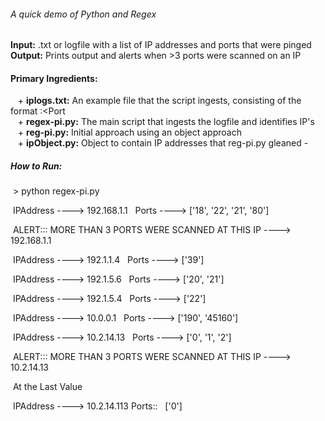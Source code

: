 ###### A quick demo of Python and Regex 

**Input:** .txt or logfile with a list of IP addresses and ports that were pinged  
**Output:** Prints output and alerts when >3 ports were scanned on an IP  

#### Primary Ingredients: 
&nbsp;&nbsp;&nbsp;+ **iplogs.txt:** An example file that the script ingests, consisting of the format <IP Address>:<Port       
&nbsp;&nbsp;&nbsp;+ **regex-pi.py:** The main script that ingests the logfile and identifies IP's   
&nbsp;&nbsp;&nbsp;+ **reg-pi.py:** Initial approach using an object approach  
&nbsp;&nbsp;&nbsp;+ **ipObject.py:** Object to contain IP addresses that reg-pi.py gleaned
        -  
 
 
 
 
 
 
 
##### How to Run:

&nbsp;> python regex-pi.py

&nbsp;IPAddress ----> 192.168.1.1
&nbsp; Ports ----> ['18', '22', '21', '80']

&nbsp;ALERT::: MORE THAN 3 PORTS WERE SCANNED AT THIS IP ----> 192.168.1.1


&nbsp;IPAddress ----> 192.1.1.4
&nbsp; Ports ----> ['39']

&nbsp;IPAddress ----> 192.1.5.6
&nbsp; Ports ----> ['20', '21']

&nbsp;IPAddress ----> 192.1.5.4
&nbsp; Ports ----> ['22']

&nbsp;IPAddress ----> 10.0.0.1
&nbsp; Ports ----> ['190', '45160']

&nbsp;IPAddress ----> 10.2.14.13
&nbsp; Ports ----> ['0', '1', '2']

&nbsp;ALERT::: MORE THAN 3 PORTS WERE SCANNED AT THIS IP ----> 10.2.14.13



&nbsp;At the Last Value

&nbsp;IPAddress ---->  10.2.14.113  Ports::
&nbsp; ['0']


